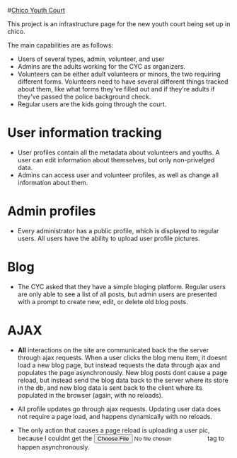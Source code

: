 #[Chico Youth Court](http://www.chicoyouthcourt.org)

This project is an infrastructure page for the new youth court being set up in chico.

The main capabilities are as follows:

* Users of several types, admin, volunteer, and user
* Admins are the adults working for the CYC as organizers.
* Volunteers can be either adult volunteers or minors, the two requiring different forms. Volunteers need to have several
different things tracked about them, like what forms they've filled out and if they're adults if they've passed the police background check.
* Regular users are the kids going through the court.

# User information tracking
* User profiles contain all the metadata about volunteers and youths. A user can edit information about themselves, but only non-privelged data.
* Admins can access user and volunteer profiles, as well as change all information about them.

# Admin profiles
* Every administrator has a public profile, which is displayed to regular users. All users have the ability to upload user profile pictures.

# Blog
* The CYC asked that they have a simple bloging platform. Regular users are only able to see a list of all posts, but admin users are presented with a prompt to create new, edit, or delete old blog posts.

# AJAX
* **All** interactions on the site are communicated back the the server through ajax requests. When a user clicks the blog menu item, it doesnt load a new blog page, but instead requests the data through ajax and populates the page asynchronously. New blog posts dont cause a page reload, but instead send the blog data back to the server where its store in the db, and new blog data is sent back to the client where its populated in the browser (again, with no reloads).

* All profile updates go through ajax requests. Updating user data does not require a page load, and happens dynamically with no reloads.

* The only action that causes a page reload is uploading a user pic, because I couldnt get the <input type="file"> tag to happen asynchronously.
